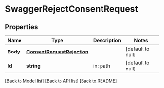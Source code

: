 # SwaggerRejectConsentRequest

## Properties
Name | Type | Description | Notes
------------ | ------------- | ------------- | -------------
**Body** | [**ConsentRequestRejection**](consentRequestRejection.md) |  | [default to null]
**Id** | **string** | in: path | [default to null]

[[Back to Model list]](../README.md#documentation-for-models) [[Back to API list]](../README.md#documentation-for-api-endpoints) [[Back to README]](../README.md)


